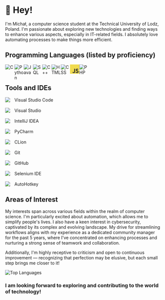 # 👋 Hey!

I'm Michał, a computer science student at the Technical University of Lodz, Poland. I'm passionate about exploring new technologies and finding ways to enhance various aspects, especially in IT-related fields. I absolutely love automating processes to make things more efficient.

## Programming Languages (listed by proficiency)
<img align="left" width="30px" src="https://upload.wikimedia.org/wikipedia/commons/d/d8/C_Language_Logo.svg" alt="C">
<img align="left" width="30px" src="https://upload.wikimedia.org/wikipedia/commons/c/c3/Python-logo-notext.svg" alt="Python">
<img align="left" width="30px" src="https://upload.wikimedia.org/wikipedia/en/thumb/3/30/Java_programming_language_logo.svg/1200px-Java_programming_language_logo.svg.png" alt="Java">
<img align="left" width="30px" src="https://icon-library.com/images/sql-icon/sql-icon-8.jpg" alt="SQL">
<img align="left" width="30px" src="https://upload.wikimedia.org/wikipedia/commons/thumb/1/18/ISO_C%2B%2B_Logo.svg/1200px-ISO_C%2B%2B_Logo.svg.png" alt="C++">
<img align="left" width="30px" src="https://upload.wikimedia.org/wikipedia/commons/6/61/HTML5_logo_and_wordmark.svg" alt="HTML">
<img align="left" width="30px" src="https://upload.wikimedia.org/wikipedia/commons/thumb/d/d5/CSS3_logo_and_wordmark.svg/1200px-CSS3_logo_and_wordmark.svg.png" alt="CSS">
<img align="left" width="30px" src="https://raw.githubusercontent.com/github/explore/80688e429a7d4ef2fca1e82350fe8e3517d3494d/topics/javascript/javascript.png" alt="JavaScript">
<img align="left" width="30px" src="https://upload.wikimedia.org/wikipedia/commons/2/27/PHP-logo.svg" alt="PHP">
<br><br>

## Tools and IDEs
<img align="left" width="30px" src="https://camo.githubusercontent.com/7f3d08d131eecd531d8303589356e546ac0362da2f451577fd6d45019d42a0b1/68747470733a2f2f75706c6f61642e77696b696d656469612e6f72672f77696b6970656469612f636f6d6d6f6e732f7468756d622f392f39612f56697375616c5f53747564696f5f436f64655f312e33355f69636f6e2e7376672f35313270782d56697375616c5f53747564696f5f436f64655f312e33355f69636f6e2e7376672e706e67"> Visual Studio Code<br><br>
<img align="left" width="30px" src="https://upload.wikimedia.org/wikipedia/commons/thumb/5/59/Visual_Studio_Icon_2019.svg/1200px-Visual_Studio_Icon_2019.svg.png"> Visual Studio<br><br>
<img align="left" width="30px" src="https://camo.githubusercontent.com/6be47a62910e3b2ed002be2605a536856a34d68f35122735362225471a767077/68747470733a2f2f75706c6f61642e77696b696d656469612e6f72672f77696b6970656469612f636f6d6d6f6e732f7468756d622f392f39632f496e74656c6c694a5f494445415f49636f6e2e7376672f3132303070782d496e74656c6c694a5f494445415f49636f6e2e7376672e706e67"> IntelliJ IDEA<br><br>
<img align="left" width="30px" src="https://camo.githubusercontent.com/1fa524a1ea91aae6cb70c068326918cfe726368f8b7bbedd86163d29852dffa9/68747470733a2f2f75706c6f61642e77696b696d656469612e6f72672f77696b6970656469612f636f6d6d6f6e732f7468756d622f312f31642f5079436861726d5f49636f6e2e7376672f3230343870782d5079436861726d5f49636f6e2e7376672e706e67"> PyCharm<br><br>
<img align="left" width="30px" src="https://upload.wikimedia.org/wikipedia/commons/6/62/Clion.svg"> CLion<br><br>
<img align="left" width="30px" src="https://i1.wp.com/kosiorowski.net/wp-content/uploads/2014/01/git-logo-cc-by-300x300.png?fit=300%2C300&ssl=1"> Git<br><br>
<img align="left" width="30px" src="https://camo.githubusercontent.com/591b9ddafbc5d7683b318413d8b8b80213d84b7c7fdba2ce2d26cca51f53b6ee/68747470733a2f2f63646e2d69636f6e732d706e672e666c617469636f6e2e636f6d2f3531322f3733332f3733333535332e706e67"> GitHub<br><br>
<img align="left" width="30px" src="https://www.selenium.dev/selenium-ide/img/selenium-ide128.png"> Selenium IDE<br><br>
<img align="left" width="30px" src="https://www.autohotkey.com/static/ahk_logo_no_text.svg"> AutoHotkey
<br>

## Areas of Interest

My interests span across various fields within the realm of computer science. I'm particularly excited about automation, which allows me to simplify people's lives. I also have a keen interest in cybersecurity, captivated by its complex and evolving landscape. My drive for streamlining workflows aligns with my experience as a dedicated community manager for the past 5 years, where I've concentrated on enhancing processes and nurturing a strong sense of teamwork and collaboration.

Additionally, I'm highly receptive to criticism and open to continuous improvement — recognizing that perfection may be elusive, but each small step brings me closer to it!

![Top Languages](https://github-readme-stats.vercel.app/api/top-langs/?username=Zabraniak&layout=compact&theme=dark)

### I am looking forward to exploring and contributing to the world of technology!

